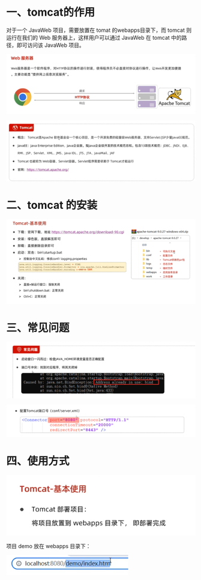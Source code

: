 # 一、tomcat的作用

对于一个 JavaWeb 项目，需要放置在 tomat 的webapps目录下，而 tomcat 则运行在我们的 Web 服务器上，这样用户可以通过 JavaWeb 在 tomcat 中的路径，即可访问该 JavaWeb 项目。

![image-20240622120705678](02.tomcat使用介绍.assets/image-20240622120705678.png)

![image-20240622120800928](02.tomcat使用介绍.assets/image-20240622120800928.png)

# 二、tomcat 的安装

![image-20240622121201631](02.tomcat使用介绍.assets/image-20240622121201631.png)

# 三、常见问题

![image-20240622121453443](02.tomcat使用介绍.assets/image-20240622121453443.png)

![image-20240622121615389](02.tomcat使用介绍.assets/image-20240622121615389.png)

# 四、使用方式

![image-20240622121752161](02.tomcat使用介绍.assets/image-20240622121752161.png)

项目 demo 放在 webapps 目录下：

![image-20240622121805502](02.tomcat使用介绍.assets/image-20240622121805502.png)